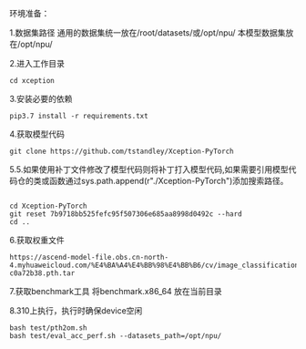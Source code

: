 环境准备：

1.数据集路径 通用的数据集统一放在/root/datasets/或/opt/npu/ 
本模型数据集放在/opt/npu/

2.进入工作目录
```
cd xception
```
3.安装必要的依赖
```
pip3.7 install -r requirements.txt
```
4.获取模型代码
```
git clone https://github.com/tstandley/Xception-PyTorch
```
5.5.如果使用补丁文件修改了模型代码则将补丁打入模型代码,如果需要引用模型代码仓的类或函数通过sys.path.append(r"./Xception-PyTorch")添加搜索路径。
```

cd Xception-PyTorch  
git reset 7b9718bb525fefc95f507306e685aa8998d0492c --hard  
cd ..
```
6.获取权重文件
```
https://ascend-model-file.obs.cn-north-4.myhuaweicloud.com/%E4%BA%A4%E4%BB%98%E4%BB%B6/cv/image_classification/xception/pth/xception-c0a72b38.pth.tar
```
7.获取benchmark工具
将benchmark.x86_64 放在当前目录

8.310上执行，执行时确保device空闲
```
bash test/pth2om.sh
bash test/eval_acc_perf.sh --datasets_path=/opt/npu/
```
